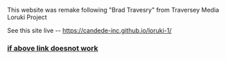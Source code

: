 This website was remake following "Brad Travesry" from Traversey Media Loruki Project


See this site live -- https://candede-inc.github.io/loruki-1/
### [if above link doesnot work](https://candede2.netlify.app)
